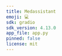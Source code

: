 ```yaml
---
title: Medassistant
emoji: 💻
sdk: gradio
sdk_version: 4.13.0
app_file: app.py
pinned: false
license: mit
---
```

